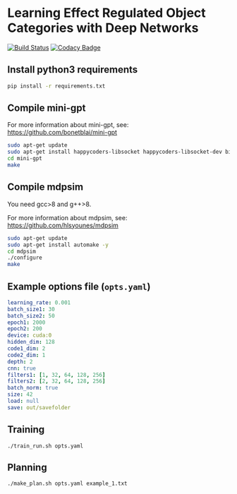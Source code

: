 # Learning Effect Regulated Object Categories with Deep Networks

[![Build Status](https://travis-ci.com/alper111/affordance-learning.svg?branch=master)](https://travis-ci.com/alper111/affordance-learning) [![Codacy Badge](https://api.codacy.com/project/badge/Grade/5624df2d37464e6d9be6f6edd735a789)](https://app.codacy.com/manual/alper111/affordance-learning?utm_source=github.com&utm_medium=referral&utm_content=alper111/affordance-learning&utm_campaign=Badge_Grade_Dashboard)

## Install python3 requirements
```bash
pip install -r requirements.txt
```

## Compile mini-gpt
For more information about mini-gpt, see: <https://github.com/bonetblai/mini-gpt>
```bash
sudo apt-get update
sudo apt-get install happycoders-libsocket happycoders-libsocket-dev bison flex -y
cd mini-gpt
make
```

## Compile mdpsim
You need gcc>8 and g++>8.


For more information about mdpsim, see: <https://github.com/hlsyounes/mdpsim>
```bash
sudo apt-get update
sudo apt-get install automake -y
cd mdpsim
./configure
make
```

## Example options file (`opts.yaml`)
```yaml
learning_rate: 0.001
batch_size1: 30
batch_size2: 50
epoch1: 2000
epoch2: 200
device: cuda:0
hidden_dim: 128
code1_dim: 2
code2_dim: 1
depth: 2
cnn: true
filters1: [1, 32, 64, 128, 256]
filters2: [2, 32, 64, 128, 256]
batch_norm: true
size: 42
load: null
save: out/savefolder
```

## Training

`./train_run.sh opts.yaml`

## Planning

`./make_plan.sh opts.yaml example_1.txt`
